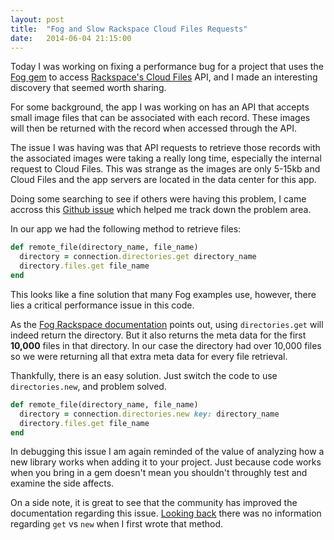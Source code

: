 ```yaml
---
layout: post
title:  "Fog and Slow Rackspace Cloud Files Requests"
date:   2014-06-04 21:15:00
---
```


Today I was working on fixing a performance bug for a project that uses the [Fog gem](https://github.com/fog/fog) to access [Rackspace's Cloud Files](http://www.rackspace.com/cloud/files/) API, and I made an interesting discovery that seemed worth sharing.

For some background, the app I was working on has an API that accepts small image files that can be associated with each record. These images will then be returned with the record when accessed through the API.

The issue I was having was that API requests to retrieve those records with the associated images were taking a really long time, especially the internal request to Cloud Files. This was strange as the images are only 5-15kb and Cloud Files and the app servers are located in the data center for this app.

Doing some searching to see if others were having this problem, I came accross this [Github issue](https://github.com/fog/fog/issues/2714) which helped me track down the problem area.

In our app we had the following method to retrieve files:

```ruby
def remote_file(directory_name, file_name)
  directory = connection.directories.get directory_name
  directory.files.get file_name
end
```

This looks like a fine solution that many Fog examples use, however, there lies a critical performance issue in this code.  

As the [Fog Rackspace documentation](https://github.com/fog/fog/blob/master/lib/fog/rackspace/docs/storage.md#get-directory) points out, using `directories.get` will indeed return the directory.  But it also returns the meta data for the first **10,000** files in that directory. In our case the directory had over 10,000 files so we were returning all that extra meta data for every file retrieval.

Thankfully, there is an easy solution. Just switch the code to use `directories.new`, and problem solved.

```ruby
def remote_file(directory_name, file_name)
  directory = connection.directories.new key: directory_name
  directory.files.get file_name
end
```

In debugging this issue I am again reminded of the value of analyzing how a new library works when adding it to your project.  Just because code works when you bring in a gem doesn't mean you shouldn't throughly test and examine the side affects.

On a side note, it is great to see that the community has improved the documentation regarding this issue. [Looking back](https://github.com/fog/fog/blob/8c1319703d77139c7f3b249c0bb105b975e6b5e0/lib/fog/rackspace/docs/storage.md#get-directory) there was no information regarding `get` vs `new` when I first wrote that method.
